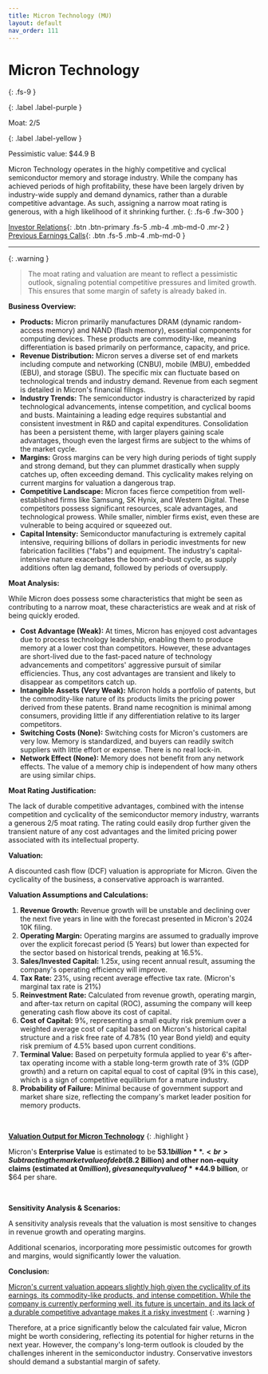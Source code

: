 ```yaml
---
title: Micron Technology (MU)
layout: default
nav_order: 111
---
```


# Micron Technology
{: .fs-9 }

{: .label .label-purple }

Moat: 2/5

{: .label .label-yellow }

Pessimistic value: $44.9 B

Micron Technology operates in the highly competitive and cyclical semiconductor memory and storage industry. While the company has achieved periods of high profitability, these have been largely driven by industry-wide supply and demand dynamics, rather than a durable competitive advantage. As such, assigning a narrow moat rating is generous, with a high likelihood of it shrinking further.
{: .fs-6 .fw-300 }

[Investor Relations](https://www.google.com/search?q=MU+investor+relations){: .btn .btn-primary .fs-5 .mb-4 .mb-md-0 .mr-2 }
[Previous Earnings Calls](https://discountingcashflows.com/company/MU/transcripts/){: .btn .fs-5 .mb-4 .mb-md-0 }

---

{: .warning } 
>The moat rating and valuation are meant to reflect a pessimistic outlook, signaling potential competitive pressures and limited growth. This ensures that some margin of safety is already baked in.


**Business Overview:**

* **Products:** Micron primarily manufactures DRAM (dynamic random-access memory) and NAND (flash memory), essential components for computing devices. These products are commodity-like, meaning differentiation is based primarily on performance, capacity, and price.
* **Revenue Distribution:** Micron serves a diverse set of end markets including compute and networking (CNBU), mobile (MBU), embedded (EBU), and storage (SBU). The specific mix can fluctuate based on technological trends and industry demand. Revenue from each segment is detailed in Micron's financial filings.
* **Industry Trends:** The semiconductor industry is characterized by rapid technological advancements, intense competition, and cyclical booms and busts. Maintaining a leading edge requires substantial and consistent investment in R&D and capital expenditures.  Consolidation has been a persistent theme, with larger players gaining scale advantages, though even the largest firms are subject to the whims of the market cycle.
* **Margins:** Gross margins can be very high during periods of tight supply and strong demand, but they can plummet drastically when supply catches up, often exceeding demand. This cyclicality makes relying on current margins for valuation a dangerous trap.
* **Competitive Landscape:**  Micron faces fierce competition from well-established firms like Samsung, SK Hynix, and Western Digital. These competitors possess significant resources, scale advantages, and technological prowess. While smaller, nimbler firms exist, even these are vulnerable to being acquired or squeezed out.
* **Capital Intensity:** Semiconductor manufacturing is extremely capital intensive, requiring billions of dollars in periodic investments for new fabrication facilities ("fabs") and equipment. The industry's capital-intensive nature exacerbates the boom-and-bust cycle, as supply additions often lag demand, followed by periods of oversupply.

**Moat Analysis:**

While Micron does possess some characteristics that might be seen as contributing to a narrow moat, these characteristics are weak and at risk of being quickly eroded.

* **Cost Advantage (Weak):** At times, Micron has enjoyed cost advantages due to process technology leadership, enabling them to produce memory at a lower cost than competitors. However, these advantages are short-lived due to the fast-paced nature of technology advancements and competitors' aggressive pursuit of similar efficiencies. Thus, any cost advantages are transient and likely to disappear as competitors catch up.
* **Intangible Assets (Very Weak):** Micron holds a portfolio of patents, but the commodity-like nature of its products limits the pricing power derived from these patents.  Brand name recognition is minimal among consumers, providing little if any differentiation relative to its larger competitors.
* **Switching Costs (None):** Switching costs for Micron's customers are very low. Memory is standardized, and buyers can readily switch suppliers with little effort or expense. There is no real lock-in.
* **Network Effect (None):** Memory does not benefit from any network effects. The value of a memory chip is independent of how many others are using similar chips.

**Moat Rating Justification:**

The lack of durable competitive advantages, combined with the intense competition and cyclicality of the semiconductor memory industry, warrants a generous 2/5 moat rating. The rating could easily drop further given the transient nature of any cost advantages and the limited pricing power associated with its intellectual property.

**Valuation:**

A discounted cash flow (DCF) valuation is appropriate for Micron. Given the cyclicality of the business, a conservative approach is warranted.

**Valuation Assumptions and Calculations:**

1. **Revenue Growth:** Revenue growth will be unstable and declining over the next five years in line with the forecast presented in Micron's 2024 10K filing.
2. **Operating Margin:** Operating margins are assumed to gradually improve over the explicit forecast period (5 Years) but lower than expected for the sector based on historical trends, peaking at 16.5%.
3. **Sales/Invested Capital:** 1.25x, using recent annual result, assuming the company's operating efficiency will improve.
4. **Tax Rate:** 23%, using recent average effective tax rate. (Micron's marginal tax rate is 21%)
5. **Reinvestment Rate:** Calculated from revenue growth, operating margin, and after-tax return on capital (ROC), assuming the company will keep generating cash flow above its cost of capital. 
6. **Cost of Capital:** 9%, representing a small equity risk premium over a weighted average cost of capital based on Micron's historical capital structure and a risk free rate of 4.78% (10 year Bond yield) and equity risk premium of 4.5% based upon current conditions.
7. **Terminal Value:** Based on perpetuity formula applied to year 6's after-tax operating income with a stable long-term growth rate of 3% (GDP growth) and a return on capital equal to cost of capital (9% in this case), which is a sign of competitive equilibrium for a mature industry.
8. **Probability of Failure:** Minimal because of government support and market share size, reflecting the company's market leader position for memory products.

<br>

<ins>**Valuation Output for Micron Technology**</ins>
{: .highlight }

Micron's **Enterprise Value** is estimated to be **$53.1 billion**.
<br>Subtracting the market value of debt ($8.2 Billion) and other non-equity claims (estimated at $0 million), gives an equity value of **$44.9 billion**, or $64 per share.

<br>

**Sensitivity Analysis & Scenarios:**

A sensitivity analysis reveals that the valuation is most sensitive to changes in revenue growth and operating margins.

Additional scenarios, incorporating more pessimistic outcomes for growth and margins, would significantly lower the valuation.

**Conclusion:**

<ins>Micron's current valuation appears slightly high given the cyclicality of its earnings, its commodity-like products, and intense competition. While the company is currently performing well, its future is uncertain, and its lack of a durable competitive advantage makes it a risky investment</ins>
{: .warning }


Therefore, at a price significantly below the calculated fair value, Micron might be worth considering, reflecting its potential for higher returns in the next year. However, the company's long-term outlook is clouded by the challenges inherent in the semiconductor industry.  Conservative investors should demand a substantial margin of safety.
